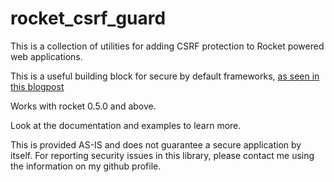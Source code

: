 # rocket_csrf_guard

This is a collection of utilities for adding CSRF protection to Rocket powered web applications.

This is a useful building block for secure by default frameworks, [as seen in this blogpost](https://mhlakhani.com/blog/2024/01/on-secure-by-default-frameworks/)

Works with rocket 0.5.0 and above.

Look at the documentation and examples to learn more.

This is provided AS-IS and does not guarantee a secure application by itself. For reporting security issues in this library, please contact me using the information on my github profile.